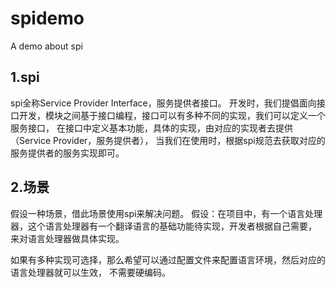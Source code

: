 # spidemo
A demo about spi
## 1.spi
spi全称Service Provider Interface，服务提供者接口。
开发时，我们提倡面向接口开发，模块之间基于接口编程，接口可以有多种不同的实现，我们可以定义一个服务接口，
在接口中定义基本功能，具体的实现，由对应的实现者去提供（Service Provider，服务提供者），
当我们在使用时，根据spi规范去获取对应的服务提供者的服务实现即可。


## 2.场景
假设一种场景，借此场景使用spi来解决问题。
假设：在项目中，有一个语言处理器，这个语言处理器有一个翻译语言的基础功能待实现，开发者根据自己需要，
来对语言处理器做具体实现。

如果有多种实现可选择，那么希望可以通过配置文件来配置语言环境，然后对应的语言处理器就可以生效，
不需要硬编码。
